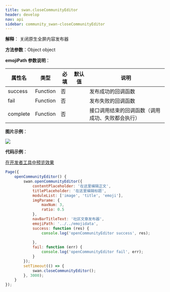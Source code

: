 ```yaml
---
title: swan.closeCommunityEditor
header: develop
nav: api
sidebar: community_swan-closeCommunityEditor
---
```

 

**解释**： 关闭原生全屏内容发布器

**方法参数**：Object object

**emojiPath 参数说明**：

|属性名 |类型  |必填 | 默认值 |说明|
|---- | ---- | ---- | ----|----|
|success  |  Function  | 否 | |发布成功的回调函数|
|fail  |  Function  | 否 | |发布失败的回调函数|
|complete  |  Function  | 否 | |接口调用结束的回调函数（调用成功、失败都会执行）|

**图片示例**：

<div class="m-doc-custom-examples">
    <div class="m-doc-custom-examples-correct">
        <img src="https://b.bdstatic.com/miniapp/images/closeCommunityEditor.gif">
    </div>
    <div class="m-doc-custom-examples-correct">
        <img src=" ">
    </div>
    <div class="m-doc-custom-examples-correct">
        <img src=" ">
    </div>     
</div>

**代码示例**：

<a href="swanide://fragment/c7b782b7267887f3a46fb23380e8c39f1574131275403" title="在开发者工具中预览效果" target="_self">在开发者工具中预览效果</a>

```js
Page({
    openCommunityEditor() {
        swan.openCommunityEditor({
            contentPlaceholder: '在这里编辑正文',
            titlePlaceholder: '在这里编辑标题',
            moduleList: ['image', 'title', 'emoji'],
            imgParame: {
                maxNum: 3,
                ratio: 0.5
            },
            navBarTitleText: '社区文章发布器',
            emojiPath: '../../emojidata',
            success: function (res) {
                console.log('openCommunityEditor success', res);
                
            },
            fail: function (err) {
                console.log('openCommunityEditor fail', err);
            }
        });
        setTimeout(() => {
            swan.closeCommunityEditor();
        }, 3000);
    }
});
```
